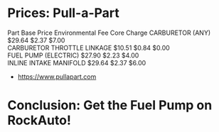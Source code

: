 # Prices: Pull-a-Part
Part                        Base Price  Environmental Fee Core Charge 
CARBURETOR (ANY)            $29.64      $2.37             $7.00  
CARBURETOR THROTTLE LINKAGE $10.51      $0.84             $0.00  
FUEL PUMP (ELECTRIC)        $27.90      $2.23             $4.00  
INLINE INTAKE MANIFOLD      $29.64      $2.37             $6.00  

- https://www.pullapart.com

# Conclusion: Get the Fuel Pump on RockAuto!
